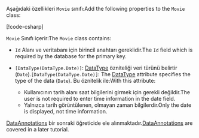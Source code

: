 <span data-ttu-id="0e950-101">Aşağıdaki özellikleri `Movie` sınıfı:</span><span class="sxs-lookup"><span data-stu-id="0e950-101">Add the following properties to the `Movie` class:</span></span>

[!code-csharp[](~/tutorials/first-mvc-app/start-mvc/sample/MvcMovie22/Models/Movie.cs?name=snippet1)]

<span data-ttu-id="0e950-102">`Movie` Sınıfı içerir:</span><span class="sxs-lookup"><span data-stu-id="0e950-102">The `Movie` class contains:</span></span>

* <span data-ttu-id="0e950-103">`Id` Alanı ve veritabanı için birincil anahtarı gereklidir.</span><span class="sxs-lookup"><span data-stu-id="0e950-103">The `Id` field which is required by the database for the primary key.</span></span>
* <span data-ttu-id="0e950-104">`[DataType(DataType.Date)]`:  [DataType](/dotnet/api/microsoft.aspnetcore.mvc.dataannotations.internal.datatypeattributeadapter) özniteliği veri türünü belirtir (`Date`).</span><span class="sxs-lookup"><span data-stu-id="0e950-104">`[DataType(DataType.Date)]`:  The [DataType](/dotnet/api/microsoft.aspnetcore.mvc.dataannotations.internal.datatypeattributeadapter) attribute specifies the type of the data (`Date`).</span></span> <span data-ttu-id="0e950-105">Bu öznitelik ile:</span><span class="sxs-lookup"><span data-stu-id="0e950-105">With this attribute:</span></span>

  * <span data-ttu-id="0e950-106">Kullanıcının tarih alanı saat bilgilerini girmek için gerekli değildir.</span><span class="sxs-lookup"><span data-stu-id="0e950-106">The user is not required to enter time information in the date field.</span></span>
  * <span data-ttu-id="0e950-107">Yalnızca tarih görüntülenen, olmayan zaman bilgilerdir.</span><span class="sxs-lookup"><span data-stu-id="0e950-107">Only the date is displayed, not time information.</span></span>

<span data-ttu-id="0e950-108">[DataAnnotations](/dotnet/api/system.componentmodel.dataannotations) bir sonraki öğreticide ele alınmaktadır.</span><span class="sxs-lookup"><span data-stu-id="0e950-108">[DataAnnotations](/dotnet/api/system.componentmodel.dataannotations) are covered in a later tutorial.</span></span>